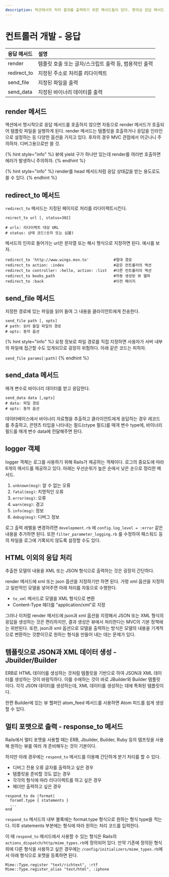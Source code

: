 ```yaml
---
description: 액션에서의 처리 결과를 출력하기 위한 메서드들이 있다. 편의상 응답 메서드라고 부르며 메모하자.
---
```


# 컨트롤러 개발 - 응답

| 응답 메서드 | 설명 |
| :--- | :--- |
| render | 템플릿 호출 또는 글자/스크립트 출력 등, 범용적인 출력 |
| redirect\_to | 지정된 주소로 처리를 리다이렉트 |
| send\_file | 지정된 파일을 출력 |
| send\_data | 지정된 바이너리 데이터를 출력 |

## render 메서드

액션에서 명시적으로 응답 메서드를 호출하지 않으면 자동으로 render 메서드가 호출되어 템플릿 파일을 실행하게 된다. render 메서드는 템플릿을 호출하거나 응답을 인라인으로 설정하는 등 다양한 옵션을 가지고 있다. 후자의 경우 MVC 관점에서 어긋나니 주의하자. 디버그용으로만 쓸 것.

{% hint style="info" %}
뷰에 yield 구가 하나만 있는데 render를 여러번 호출하면 에러가 발생하니 주의하자.
{% endhint %}

{% hint style="info" %}
render를 head 메서드처럼 응답 상태값을 받는 용도로도 쓸 수 있다.
{% endhint %}

## redirect\_to 메서드

`redirect_to` 메서드는 지정된 페이지로 처리를 리다이렉트시킨다.

```text
reirect_to url [, status=302]
​
# urls: 리다이렉트 대상 URL
# status: 상태 코드(숫자 또는 심볼)
```

메서드의 인자로 들어가는 url은 문자열 또는 해시 형식으로 지정하면 된다. 예시를 보자.

```text
redirect_to 'http://www.wings.msn.to'           #절대 경로
redirect_to action: :index                      #같은 컨트롤러의 액션
redirect_to controller: :hello, action: :list   #다른 컨트롤러의 액션
redirect_to books_path                          #자동 생성된 뷰 헬퍼
redirect_to :back                               #이전 페이지
```

## send\_file 메서드

지정한 경로에 있는 파일을 읽어 들여 그 내용을 클라이언트에게 전송한다.

```text
send_file path [, opts]
# path: 읽어 들일 파일의 경로
# opts: 동작 옵션
```

{% hint style="info" %}
요청 정보로 파일 경로를 직접 지정하면 사용자가 서버 내부의 파일에 접근할 수도 있게되므로 굉장히 위험하다. 아래 같은 코드는 피하자.

`send_file params[:path]`
{% endhint %}

## send\_data 메서드

매개 변수로 바이너리 데이터를 받고 응답한다.

```text
send_data data [,opts]
# data: 파일 경로
# opts: 동작 옵션
```

데이터베이스에서 바이너리 자료형을 추출하고 클라이언트에게 응답하는 경우 레코드를 추출하고, 콘텐츠 타입을 나타내는 필드\(ctype 필드\)를 매개 변수 type에, 바이너리 필드를 매개 변수 data에 전달해주면 된다.

## logger 객체

logger 객체는 로그를 사용하기 위해 Rails가 제공하는 객체이다. 로그의 중요도에 따라 6개의 메서드를 제공하고 있다. 아래는 우선순위가 높은 순에서 낮은 순으로 정리한 메서드.

1. `unknown(msg)`: 알 수 없는 오류
2. `fatal(msg)`: 치명적인 오류
3. `error(msg)`: 오류
4. `warn(msg)`: 경고
5. `info(msg)`: 정보
6. `debug(msg)`: 디버그 정보

로그 출력 레벨을 변경하려면 `development.rb` 에 `config.log_level = :error` 같은 내용을 추가하면 된다. 또한 `filter_parameter_logging.rb` 를 수정하여 패스워드 등의 파일을 로그에 기록되지 않도록 설정할 수도 있다.

## HTML 이외의 응답 처리

추출한 모델의 내용을 XML 또는 JSON 형식으로 출력하는 것은 굉장히 간단하다.

render 메서드에 xml 또는 json 옵션을 지정하기만 하면 된다. 가령 xml 옵션을 지정하고 일반적인 모델을 넣어주면 아래 처리를 자동으로 수행한다.

* `to_xml` 메서드로 모델을 XML 형식으로 변환
* Content-Type 헤더를 "application/xml"로 지정

그러나 이처럼 render 메서드에 json과 xml 옵션을 지정해서 JSON 또는 XML 형식의 응답을 생성하는 것은 편리하지만, 결과 생성은 뷰에서 처리한다는 MVC의 기본 정책에는 위반된다. 또한, json과 xml 옵션으로 모델을 출력하는 방식은 모델의 내용을 기계적으로 변환하는 것뿐이므로 원하는 형식을 만들어 내는 데는 문제가 있다.

## 템플릿으로 JSON과 XML 데이터 생성 - Jbuilder/Builder

ERB로 HTML 데이터를 생성하는 것처럼 템플릿을 기반으로 하여 JSON과 XML 데이터를 생성하는 것이 바람직하다. 이를 수애하는 것이 바로 JBuilder와 Builder 템플릿이다. 각각 JSON 데이터를 생성하는데, XML 데이터를 생성하는 데에 특화된 템플릿이다.

한편 Builder에 있는 뷰 헬퍼인 atom\_feed 메서드를 사용하면 Atom 피드를 쉽게 생성할 수 있다.

## 멀티 포맷으로 출력 - response\_to 메서드

Rails에서 멀티 포맷을 사용할 때는 ERB, Jbuilder, Builder, Ruby 등의 템프릿을 사용해 원하는 뷰를 여러 개 준비해두는 것이 기본이다.

하지만 아래 경우에는 `respond_to` 메서드를 이용해 간단하게 분기 처리를 할 수 있다.

* 디버그 전용 오류 글자를 출력하고 싶은 경우
* 템플릿을 준비할 것도 없는 경우
* 각각의 형식에 따라 리다이렉트를 하고 싶은 경우
* 헤더만 출력하고 싶은 경우

```text
respond_to do |format|
  foramt.type { statements }
  ...
end
```

`respond_to` 메서드의 내부 블록에는 format.type 형식으로 원하는 형식 type을 적는다. 이후 statements 부분에는 형식에 따라 원하는 처리 코드를 입력한다.

이 때 `respond_to` 메서드에서 사용할 수 있는 형식은 Rails의 `actions_dispatch/http/mime_types.rb`에 정의되어 있다. 만약 기존에 정의된 형식 외에 다른 형식을 사용하고 싶은 경우에는 `/config/initializers/mime_types.rb`에서 아래 형식으로 포맷을 등록하면 된다.

```text
Mime::Type.register "text/richtext", :rtf
Mime::Type.register_alias "text/html", :iphone
```



